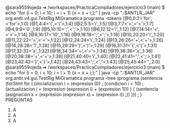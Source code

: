 @sara9559ojeda ➜ /workspaces/PracticaCompiladores/ejercicio3 (main) $ echo "for (i = 0; i < 10; i = i + 1) {x = x + i;};" | java -cp ".:$ANTLR_JAR" org.antlr.v4.gui.TestRig MiGramatica programa -tokens [@0,0:2='for',<'for'>,1:0] [@1,4:4='(',<'('>,1:4] [@2,5:5='i',,1:5] [@3,7:7='=',<'='>,1:7] [@4,9:9='0',,1:9] [@5,10:10=';',<';'>,1:10] [@6,12:12='i',,1:12] [@7,14:14='<',<'<'>,1:14] [@8,16:17='10',,1:16] [@9,18:18=';',<';'>,1:18] [@10,20:20='i',,1:20] [@11,22:22='=',<'='>,1:22] [@12,24:24='i',,1:24] [@13,26:26='+',<'+'>,1:26] [@14,28:28='1',,1:28] [@15,29:29=')',<')'>,1:29] [@16,31:31='{',<'{'>,1:31] [@17,32:32='x',,1:32] [@18,34:34='=',<'='>,1:34] [@19,36:36='x',,1:36] [@20,38:38='+',<'+'>,1:38] [@21,40:40='i',,1:40] [@22,41:41=';',<';'>,1:41] [@23,42:42='}',<'}'>,1:42] [@24,43:43=';',<';'>,1:43] [@25,45:44='',,2:0]
@sara9559ojeda ➜ /workspaces/PracticaCompiladores/ejercicio3 (main) $ echo "for (i = 0; i < 10; i = i + 1) {x = x + i;};" | java -cp ".:$ANTLR_JAR" org.antlr.v4.gui.TestRig MiGramatica programa -tree (programa (sentencia (forStmt for ( (inicializacion i = (expresion 0)) ; (condicion i < 10) ; (actualizacion i = (expresion (expresion i) + (expresion 1))) ) { (sentencia (asignacion x = (expresion (expresion x) + (expresion i)) ;)) })) ; )
PREGUNTAS
1. A
2. A
3. A